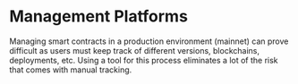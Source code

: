 # Management Platforms

Managing smart contracts in a production environment (mainnet) can prove difficult as users must keep track of different versions, blockchains, deployments, etc. Using a tool for this process eliminates a lot of the risk that comes with manual tracking.
